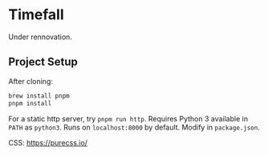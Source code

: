 # Timefall

Under rennovation.

## Project Setup

After cloning:

```sh
brew install pnpm
pnpm install
```

For a static http server, try `pnpm run http`. Requires Python 3 available in `PATH` as `python3`.
Runs on `localhost:8000` by default. Modify in `package.json`.

CSS: https://purecss.io/

